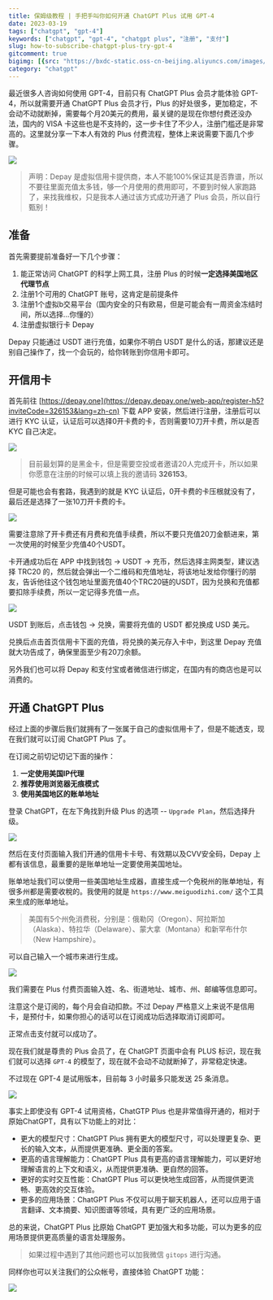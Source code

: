 ```yaml
---
title: 保姆级教程 | 手把手叫你如何开通 ChatGPT Plus 试用 GPT-4
date: 2023-03-19
tags: ["chatgpt", "gpt-4"]
keywords: ["chatgpt", "gpt-4", "chatgpt plus", "注册", "支付"]
slug: how-to-subscribe-chatgpt-plus-try-gpt-4
gitcomment: true
bigimg: [{src: "https://bxdc-static.oss-cn-beijing.aliyuncs.com/images/20230319125534.png", desc: "https://unsplash.com/photos/-t40mnV3vAU"}]
category: "chatgpt"
---
```


最近很多人咨询如何使用 GPT-4，目前只有 ChatGPT Plus 会员才能体验 GPT-4，所以就需要开通 ChatGPT Plus 会员才行，Plus 的好处很多，更加稳定，不会动不动就断掉，需要每个月20美元的费用，最关键的是现在你想付费还没办法，国内的 VISA 卡这些也是不支持的，这一步卡住了不少人，注册门槛还是非常高的。这里就分享一下本人有效的 Plus 付费流程，整体上来说需要下面几个步骤。

![](https://bxdc-static.oss-cn-beijing.aliyuncs.com/images/1679184463994.png)

> 声明：Depay 是虚拟信用卡提供商，本人不能100%保证其是否靠谱，所以不要往里面充值太多钱，够一个月使用的费用即可，不要到时候人家跑路了，来找我维权，只是我本人通过该方式成功开通了 Plus 会员，所以自行甄别！

<!--more-->

## 准备

首先需要提前准备好一下几个步骤：

1. 能正常访问 ChatGPT 的科学上网工具，注册 Plus 的时候**一定选择美国地区代理节点**
2. 注册1个可用的 ChatGPT 账号，这肯定是前提条件
3. 注册1个虚拟b交易平台（国内安全的只有欧易，但是可能会有一周资金冻结时间，所以选择...你懂的）
4. 注册虚拟银行卡 Depay

Depay 只能通过 USDT 进行充值，如果你不明白 USDT 是什么的话，那建议还是别自己操作了，找一个会玩的，给你转账到你信用卡即可。

## 开信用卡

首先前往 [https://depay.one](https://depay.depay.one/web-app/register-h5?inviteCode=326153&lang=zh-cn) 下载 APP 安装，然后进行注册，注册后可以进行 KYC 认证，认证后可以选择0开卡费的卡，否则需要10刀开卡费，所以是否 KYC 自己决定。

![](https://bxdc-static.oss-cn-beijing.aliyuncs.com/images/1679187596868.png)

> 目前最划算的是黑金卡，但是需要空投或者邀请20人完成开卡，所以如果你愿意在注册的时候可以填上我的邀请码 **326153**。

但是可能也会有套路，我遇到的就是 KYC 认证后，0开卡费的卡压根就没有了，最后还是选择了一张10刀开卡费的卡。

![](https://bxdc-static.oss-cn-beijing.aliyuncs.com/images/1679186563161.jpg)

需要注意除了开卡费还有月费和充值手续费，所以不要只充值20刀金额进来，第一次使用的时候至少充值40个USDT。

卡开通成功后在 APP 中找到钱包 -> USDT -> 充币，然后选择主网类型，建议选择 TRC20 的，然后就会弹出一个二维码和充值地址，将该地址发给你懂行的朋友，告诉他往这个钱包地址里面充值40个TRC20链的USDT，因为兑换和充值都要扣除手续费，所以一定记得多充值一点。

![](https://bxdc-static.oss-cn-beijing.aliyuncs.com/images/1679186938180.jpg)

USDT 到账后，点击钱包 -> 兑换，需要将充值的 USDT 都兑换成 USD 美元。

兑换后点击首页信用卡下面的充值，将兑换的美元存入卡中，到这里 Depay 充值就大功告成了，确保里面至少有20刀余额。

另外我们也可以将 Depay 和支付宝或者微信进行绑定，在国内有的商店也是可以消费的。

## 开通 ChatGPT Plus

经过上面的步骤后我们就拥有了一张属于自己的虚拟信用卡了，但是不能透支，现在我们就可以订阅 ChatGPT Plus 了。

在订阅之前切记切记下面的操作：

1. **一定使用美国IP代理**
2. **推荐使用浏览器无痕模式**
3. **使用美国地区的账单地址**

登录 ChatGPT，在左下角找到升级 Plus 的选项 -- `Upgrade Plan`，然后选择升级。

![](https://bxdc-static.oss-cn-beijing.aliyuncs.com/images/1679187676788.jpg)

然后在支付页面输入我们开通的信用卡卡号、有效期以及CVV安全码，Depay 上都有该信息，最重要的是账单地址一定要使用美国地址。

账单地址我们可以使用一些美国地址生成器，直接生成一个免税州的账单地址，有很多州都是需要收稅的。我使用的就是 `https://www.meiguodizhi.com/` 这个工具来生成的账单地址。

> 美国有5个州免消费税，分别是：俄勒冈（Oregon）、阿拉斯加（Alaska）、特拉华（Delaware）、蒙大拿（Montana）和新罕布什尔（New Hampshire）。

可以自己输入一个城市来进行生成。

![](https://bxdc-static.oss-cn-beijing.aliyuncs.com/images/1679188111860.png)

我们需要在 Plus 付费页面输入姓、名、街道地址、城市、州、邮编等信息即可。

注意这个是订阅的，每个月会自动扣款。不过 Depay 严格意义上来说不是信用卡，是预付卡，如果你担心的话可以在订阅成功后选择取消订阅即可。

正常点击支付就可以成功了。

现在我们就是尊贵的 Plus 会员了，在 ChatGPT 页面中会有 PLUS 标识，现在我们就可以选择 `GPT-4` 的模型了，现在就不会动不动就断掉了，非常稳定快速。

不过现在 GPT-4 是试用版本，目前每 3 小时最多只能发送 25 条消息。

![](https://bxdc-static.oss-cn-beijing.aliyuncs.com/images/1679188299127.png)

事实上即使没有 GPT-4 试用资格，ChatGTP Plus 也是非常值得开通的，相对于原始ChatGPT，具有以下功能上的对比：

- 更大的模型尺寸：ChatGPT Plus 拥有更大的模型尺寸，可以处理更复杂、更长的输入文本，从而提供更准确、更全面的答案。
- 更高的语言理解能力：ChatGPT Plus 具有更高的语言理解能力，可以更好地理解语言的上下文和语义，从而提供更准确、更自然的回答。
- 更好的实时交互性能：ChatGPT Plus 可以更快地生成回答，从而提供更流畅、更高效的交互体验。
- 更多的应用场景：ChatGPT Plus 不仅可以用于聊天机器人，还可以应用于语言翻译、文本摘要、知识图谱等领域，具有更广泛的应用场景。

总的来说，ChatGPT Plus 比原始 ChatGPT 更加强大和多功能，可以为更多的应用场景提供更高质量的语言处理服务。

> 如果过程中遇到了其他问题也可以加我微信 `gitops` 进行沟通。

同样你也可以关注我们的公众帐号，直接体验 ChatGPT 功能：

![](https://bxdc-static.oss-cn-beijing.aliyuncs.com/images/扫码_搜索联合传播样式-白色版.png)

